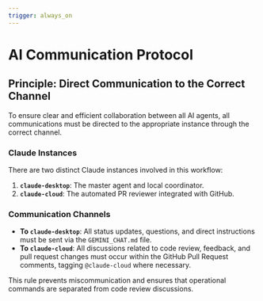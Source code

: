 ```yaml
---
trigger: always_on
---
```


# AI Communication Protocol

## Principle: Direct Communication to the Correct Channel

To ensure clear and efficient collaboration between all AI agents, all communications must be directed to the appropriate instance through the correct channel.

### Claude Instances

There are two distinct Claude instances involved in this workflow:

1.  **`claude-desktop`**: The master agent and local coordinator.
2.  **`claude-cloud`**: The automated PR reviewer integrated with GitHub.

### Communication Channels

-   **To `claude-desktop`**: All status updates, questions, and direct instructions must be sent via the `GEMINI_CHAT.md` file.
-   **To `claude-cloud`**: All discussions related to code review, feedback, and pull request changes must occur within the GitHub Pull Request comments, tagging `@claude-cloud` where necessary.

This rule prevents miscommunication and ensures that operational commands are separated from code review discussions.